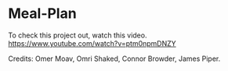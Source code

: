 # Meal-Plan

To check this project out, watch this video.
https://www.youtube.com/watch?v=ptm0npmDNZY

Credits:
Omer Moav, Omri Shaked, Connor Browder, James Piper.
